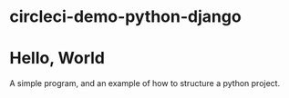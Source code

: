 # circleci-demo-python-django
Hello, World
============

A simple program, and an example of how to structure a python project.